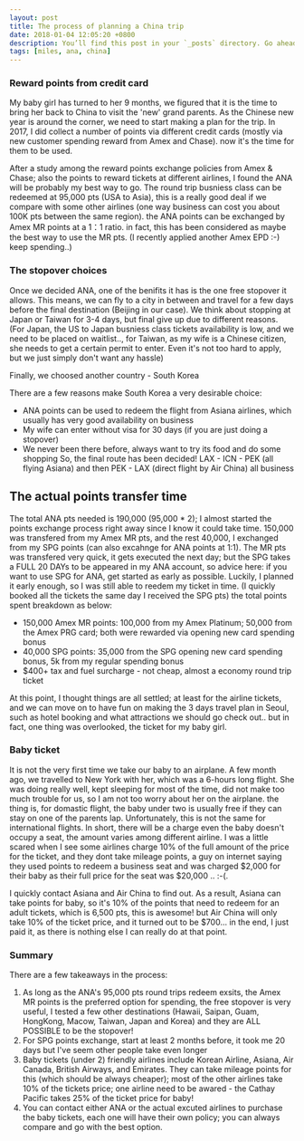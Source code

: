 ```yaml
---
layout: post
title: The process of planning a China trip  
date: 2018-01-04 12:05:20 +0800
description: You’ll find this post in your `_posts` directory. Go ahead and edit it and re-build the site to see your changes. # Add post description (optional)
tags: [miles, ana, china]
---
```


### Reward points from credit card
My baby girl has turned to her 9 months, we figured that it is the time to bring her back to China to visit the 'new' grand parents. As the Chinese new year is around the corner, we need to start making a plan for the trip. In 2017, I did collect a number of points via different credit cards (mostly via new customer spending reward from Amex and Chase). now it's the time for them to be used. 

After a study among the reward points exchange policies from Amex & Chase; also the points to reward tickets at different airlines, I found the ANA will be probably my best way to go. The round trip busniess class can be redeemed at 95,000 pts (USA to Asia), this is a really good deal if we compare with some other airlines (one way business can cost you about 100K pts between the same region). the ANA points can be exchanged by Amex MR points at a 1：1 ratio. in fact, this has been considered as maybe the best way to use the MR pts. (I recently applied another Amex EPD :-) keep spending..)

### The stopover choices
Once we decided ANA, one of the benifits it has is the one free stopover it allows. This means, we can fly to a city in between and travel for a few days before the final destination (Beijing in our case). We think about stopping at Japan or Taiwan for 3-4 days, but final give up due to different reasons. (For Japan, the US to Japan busniess class tickets availability is low, and we need to be placed on waitlist.., for Taiwan, as my wife is a Chinese citizen, she needs to get a certain permit to enter. Even it's not too hard to apply, but we just simply don't want any hassle)

Finally, we choosed another country - South Korea

There are a few reasons make South Korea a very desirable choice:
* ANA points can be used to redeem the flight from Asiana airlines, which usually has very good availability on business
* My wife can enter without visa for 30 days (if you are just doing a stopover)
* We never been there before, always want to try its food and do some shopping
So, the final route has been decided! LAX - ICN - PEK (all flying Asiana) and then PEK - LAX (direct flight by Air China) all business

## The actual points transfer time      
The total ANA pts needed is 190,000 (95,000 * 2); I almost started the points exchange process right away since I know it could take time. 150,000 was transfered from my Amex MR pts, and the rest 40,000, I exchanged from my SPG points (can also excahnge for ANA points at 1:1). The MR pts was transfered very quick, it gets executed the next day; but the SPG takes a FULL 20 DAYs to be appeared in my ANA account, so advice here: if you want to use SPG for ANA, get started as early as possible. Luckily, I planned it early enough, so I was still able to reedem my ticket in time. (I quickly booked all the tickets the same day I received the SPG pts) the total points spent breakdown as below:
* 150,000 Amex MR points: 100,000 from my Amex Platinum; 50,000 from the Amex PRG card; both were rewarded via opening new card spending bonus
* 40,000 SPG points: 35,000 from the SPG opening new card spending bonus, 5k from my regular spending bonus
* $400+ tax and fuel surcharge - not cheap, almost a economy round trip ticket

At this point, I thought things are all settled; at least for the airline tickets, and we can move on to have fun on making the 3 days travel plan in Seoul, such as hotel booking and what attractions we should go check out.. but in fact, one thing was overlooked, the ticket for my baby girl. 

### Baby ticket
It is not the very first time we take our baby to an airplane. A few month ago, we travelled to New York with her, which was a 6-hours long flight. She was doing really well, kept sleeping for most of the time, did not make too much trouble for us, so I am not too worry about her on the airplane. the thing is, for domastic flight, the baby under two is usually free if they can stay on one of the parents lap. Unfortunately, this is not the same for international flights. In short, there will be a charge even the baby doesn't occupy a seat, the amount varies among different airline. I was a little scared when I see some airlines charge 10% of the full amount of the price for the ticket, and they dont take mileage points, a guy on internet saying they used points to redeem a business seat and was charged $2,000 for their baby as their full price for the seat was $20,000 .. :-(. 

I quickly contact Asiana and Air China to find out. As a result, Asiana can take points for baby, so it's 10% of the points that need to redeem for an adult tickets, which is 6,500 pts, this is awesome! but Air China will only take 10% of the ticket price, and it turned out to be $700... in the end, I just paid it, as there is nothing else I can really do at that point.

### Summary
There are a few takeaways in the process:
1. As long as the ANA's 95,000 pts round trips redeem exsits, the Amex MR points is the preferred option for spending, the free stopover is very useful, I tested a few other destinations (Hawaii, Saipan, Guam, HongKong, Macow, Taiwan, Japan and Korea) and they are ALL POSSIBLE to be the stopover!
2. For SPG points exchange, start at least 2 months before, it took me 20 days but I've seem other people take even longer
3. Baby tickets (under 2) friendly airlines include Korean Airline, Asiana, Air Canada, British Airways, and Emirates. They can take mileage points for this (which should be always cheaper); most of the other airlines take 10% of the tickets price; one airline need to be awared - the Cathay Pacific takes 25% of the ticket price for baby!
4. You can contact either ANA or the actual excuted airlines to purchase the baby tickets, each one will have their own policy;  you can always compare and go with the best option.


